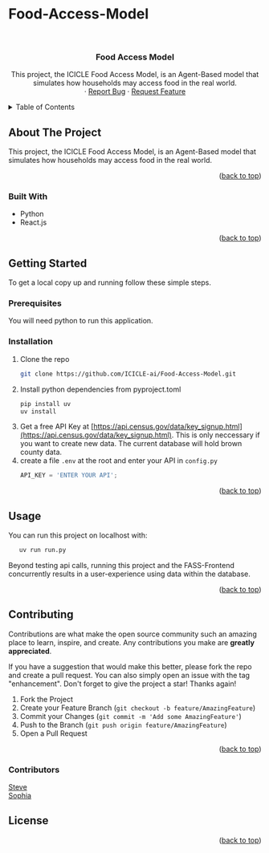 # Food-Access-Model
<!-- Improved compatibility of back to top link: See: https://github.com/othneildrew/Best-README-Template/pull/73 -->
<a id="readme-top"></a>
<!--
*** Thanks for checking out the Best-README-Template. If you have a suggestion
*** that would make this better, please fork the repo and create a pull request
*** or simply open an issue with the tag "enhancement".
*** Don't forget to give the project a star!
*** Thanks again! Now go create something AMAZING! :D
-->



<!-- PROJECT SHIELDS -->
<!--
*** I'm using markdown "reference style" links for readability.
*** Reference links are enclosed in brackets [ ] instead of parentheses ( ).
*** See the bottom of this document for the declaration of the reference variables
*** for contributors-url, forks-url, etc. This is an optional, concise syntax you may use.
*** https://www.markdownguide.org/basic-syntax/#reference-style-links
-->
<!--
[![Contributors][contributors-shield]][contributors-url]
[![Forks][forks-shield]][forks-url]
[![Stargazers][stars-shield]][stars-url]
[![Issues][issues-shield]][issues-url]
[![MIT License][license-shield]][license-url]
[![LinkedIn][linkedin-shield]][linkedin-url]
-->


<!-- PROJECT LOGO -->
<br />
<div align="center">
<h3 align="center">Food Access Model</h3>

  <p align="center">
    This project, the ICICLE Food Access Model, is an Agent-Based model that simulates how households may access food in the real world.
    <br />
    ·
    <a href="https://github.com/ICICLE-ai/Food-Access-Model/issues/new?labels=bug&template=bug-report---.md">Report Bug</a>
    ·
    <a href="https://github.com/ICICLE-ai/Food-Access-Model/issues/new?labels=enhancement&template=feature-request---.md">Request Feature</a>
  </p>
</div>



<!-- TABLE OF CONTENTS -->
<details>
  <summary>Table of Contents</summary>
  <ol>
    <li>
      <a href="#about-the-project">About The Project</a>
      <ul>
        <li><a href="#built-with">Built With</a></li>
      </ul>
    </li>
    <li>
      <a href="#getting-started">Getting Started</a>
      <ul>
        <li><a href="#prerequisites">Prerequisites</a></li>
        <li><a href="#installation">Installation</a></li>
      </ul>
    </li>
    <li><a href="#usage">Usage</a></li>
    <li><a href="#roadmap">Roadmap</a></li>
    <li><a href="#contributing">Contributing</a></li>
    <li><a href="#license">License</a></li>
    <li><a href="#contact">Contact</a></li>
    <li><a href="#acknowledgments">Acknowledgments</a></li>
  </ol>
</details>



<!-- ABOUT THE PROJECT -->
## About The Project

This project, the ICICLE Food Access Model, is an Agent-Based model that simulates how households may access food in the real world.

<p align="right">(<a href="#readme-top">back to top</a>)</p>



### Built With

* Python
* React.js

<p align="right">(<a href="#readme-top">back to top</a>)</p>



<!-- GETTING STARTED -->
## Getting Started

To get a local copy up and running follow these simple steps.

### Prerequisites

You will need python to run this application.

### Installation

1. Clone the repo
   ```sh
   git clone https://github.com/ICICLE-ai/Food-Access-Model.git
   ```
2. Install python dependencies from pyproject.toml
   ```sh
   pip install uv
   uv install
   ```
3. Get a free API Key at [https://api.census.gov/data/key_signup.html](https://api.census.gov/data/key_signup.html). This is only neccessary if you want to create new data. The current database will hold brown county data.
4. create a file `.env` at the root and enter your API in `config.py`
   ```py
   API_KEY = 'ENTER YOUR API';
   ```
   
<p align="right">(<a href="#readme-top">back to top</a>)</p>



<!-- USAGE EXAMPLES -->
## Usage

You can run this project on localhost with:
```sh
   uv run run.py
```

Beyond testing api calls, running this project and the FASS-Frontend concurrently results in a user-experience
using data within the database.

<p align="right">(<a href="#readme-top">back to top</a>)</p>


<!-- CONTRIBUTING -->
## Contributing

Contributions are what make the open source community such an amazing place to learn, inspire, and create. Any contributions you make are **greatly appreciated**.

If you have a suggestion that would make this better, please fork the repo and create a pull request. You can also simply open an issue with the tag "enhancement".
Don't forget to give the project a star! Thanks again!

1. Fork the Project
2. Create your Feature Branch (`git checkout -b feature/AmazingFeature`)
3. Commit your Changes (`git commit -m 'Add some AmazingFeature'`)
4. Push to the Branch (`git push origin feature/AmazingFeature`)
5. Open a Pull Request

<p align="right">(<a href="#readme-top">back to top</a>)</p>

### Contributors
[Steve](https://github.com/blue442)  
[Sophia](https://github.com/schen625)

<!-- LICENSE -->
## License



<p align="right">(<a href="#readme-top">back to top</a>)</p>

<!-- MARKDOWN LINKS & IMAGES -->
<!-- https://www.markdownguide.org/basic-syntax/#reference-style-links -->
[contributors-shield]: https://img.shields.io/github/contributors/ICICLE-ai/Food-Access-Model.svg?style=for-the-badge
[contributors-url]: https://github.com/ICICLE-ai/Food-Access-Model/graphs/contributors
[forks-shield]: https://img.shields.io/github/forks/ICICLE-ai/Food-Access-Model.svg?style=for-the-badge
[forks-url]: https://github.com/ICICLE-ai/Food-Access-Model/network/members
[stars-shield]: https://img.shields.io/github/stars/ICICLE-ai/Food-Access-Model.svg?style=for-the-badge
[stars-url]: https://github.com/ICICLE-ai/Food-Access-Model/stargazers
[issues-shield]: https://img.shields.io/github/issues/ICICLE-ai/Food-Access-Model.svg?style=for-the-badge
[issues-url]: https://github.com/ICICLE-ai/Food-Access-Model/issues
[license-shield]: https://img.shields.io/github/license/ICICLE-ai/Food-Access-Model.svg?style=for-the-badge
[license-url]: https://github.com/ICICLE-ai/Food-Access-Model/blob/master/LICENSE.txt
[linkedin-shield]: https://img.shields.io/badge/-LinkedIn-black.svg?style=for-the-badge&logo=linkedin&colorB=555
[linkedin-url]: https://linkedin.com/in/linkedin_username
[product-screenshot]: images/screenshot.png
[Next.js]: https://img.shields.io/badge/next.js-000000?style=for-the-badge&logo=nextdotjs&logoColor=white
[Next-url]: https://nextjs.org/
[React.js]: https://img.shields.io/badge/React-20232A?style=for-the-badge&logo=react&logoColor=61DAFB
[React-url]: https://reactjs.org/
[Vue.js]: https://img.shields.io/badge/Vue.js-35495E?style=for-the-badge&logo=vuedotjs&logoColor=4FC08D
[Vue-url]: https://vuejs.org/
[Angular.io]: https://img.shields.io/badge/Angular-DD0031?style=for-the-badge&logo=angular&logoColor=white
[Angular-url]: https://angular.io/
[Svelte.dev]: https://img.shields.io/badge/Svelte-4A4A55?style=for-the-badge&logo=svelte&logoColor=FF3E00
[Svelte-url]: https://svelte.dev/
[Laravel.com]: https://img.shields.io/badge/Laravel-FF2D20?style=for-the-badge&logo=laravel&logoColor=white
[Laravel-url]: https://laravel.com
[Bootstrap.com]: https://img.shields.io/badge/Bootstrap-563D7C?style=for-the-badge&logo=bootstrap&logoColor=white
[Bootstrap-url]: https://getbootstrap.com
[JQuery.com]: https://img.shields.io/badge/jQuery-0769AD?style=for-the-badge&logo=jquery&logoColor=white
[JQuery-url]: https://jquery.com 
